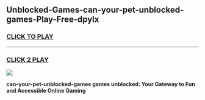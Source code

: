 
## Unblocked-Games-can-your-pet-unblocked-games-Play-Free-dpylx
<h3>
<a href="https://premium76.site?title=can-your-pet-unblocked-games&ref=15A">CLICK TO PLAY</a></h3>
<hr>

<h3>
<a href="https://premium76.site?title=can-your-pet-unblocked-games&ref=15A">CLICK 2 PLAY</a>
  
</h3>

<a href="https://premium76.site?title=can-your-pet-unblocked-games&ref=15A"><img src="https://clearcache.store/games.png"></a>


**can-your-pet-unblocked-games games unblocked: Your Gateway to Fun and Accessible Online Gaming**
